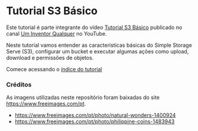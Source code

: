 # Tutorial S3 Básico
Este tutorial é parte integrante do vídeo [Tutorial S3 Básico](https://youtu.be/ayu9xlQXCYs) 
publicado no canal [Um Inventor Qualquer](https://www.youtube.com/c/UmInventorQualquer) no YouTube.

Neste tutorial vamos entender as características básicas do Simple Storage Serve (S3), configurar um bucket
e executar algumas ações como upload, download e permissões de objetos.

Comece acessando o [índice do tutorial](docs/README.md)

### Créditos
As imagens utilizadas neste repositório foram baixadas do site https://www.freeimages.com/pt.
- https://www.freeimages.com/pt/photo/natural-wonders-1400924
- https://www.freeimages.com/pt/photo/philippine-coins-1483943

